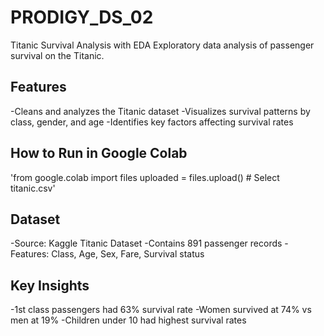 # PRODIGY_DS_02

Titanic Survival Analysis with EDA
Exploratory data analysis of passenger survival on the Titanic.

## Features

-Cleans and analyzes the Titanic dataset
-Visualizes survival patterns by class, gender, and age
-Identifies key factors affecting survival rates

## How to Run in Google Colab

'from google.colab import files
uploaded = files.upload()  # Select titanic.csv'

## Dataset

-Source: Kaggle Titanic Dataset
-Contains 891 passenger records
-Features: Class, Age, Sex, Fare, Survival status

## Key Insights

-1st class passengers had 63% survival rate
-Women survived at 74% vs men at 19%
-Children under 10 had highest survival rates
